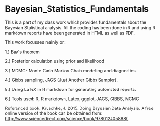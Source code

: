 # Bayesian_Statistics_Fundamentals
This is a part of my class work which provides fundamentals about the Bayesian Statistical analysis.
All the coding has been done in R and using R markdown reports have been generated in HTML as well as PDF.

This work focusses mainly on:

1.) Bay's theorem

2.) Posterior calculation using prior and likelihood

3.) MCMC- Monte Carlo Markov Chain modelling and diagnostics

4.) Gibbs sampling, JAGS (Just Another Gibbs Sampler).

5.) Using LaTeX in R markdown for generating automated reports.

6.) Tools used: R, R markdown, Latex, ggplot, JAGS, GIBBS, MCMC


Referenced book: Kruschke, J. 2015. Doing Bayesian Data Analysis. 
A free online version of the book can be obtained from: http://www.sciencedirect.com/science/book/9780124058880. 
